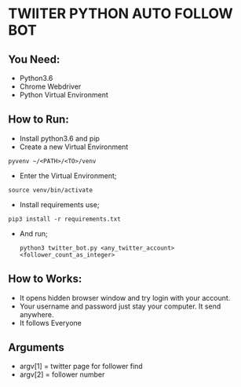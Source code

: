 # TWIITER PYTHON AUTO FOLLOW BOT

## You Need:
  - Python3.6
  - Chrome Webdriver
  - Python Virtual Environment

## How to Run:
  - Install python3.6 and pip
  - Create a new Virtual Environment
  ```
  pyvenv ~/<PATH>/<TO>/venv
  ```
  - Enter the Virtual Environment;
  ```
  source venv/bin/activate
  ```
  - Install requirements use;
  ```
  pip3 install -r requirements.txt
  ```
  - And run;
    ```
    python3 twitter_bot.py <any_twitter_account> <follower_count_as_integer>
    ```

## How to Works:
  - It opens hidden browser window and try login with your account.
  - Your username and password just stay your computer. It send anywhere.
  - It follows Everyone

## Arguments
  - argv[1] = twitter page for follower find
  - argv[2] = follower number
